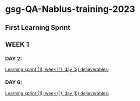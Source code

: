 # gsg-QA-Nablus-training-2023

## First Learning Sprint

## WEEK 1

### DAY 2:
[Learning sprint (1), week (1), day (2) delieverables](https://github.com/orjwan-alrajaby/gsg-QA-Nablus-training-2023/blob/main/learning-sprint-1/week1%20-%20javascript-from-first-steps-to-professional/day%202/tasks.md); 

### DAY 6:
[Learning sprint (1), week (1), day (6) delieverables](https://github.com/orjwan-alrajaby/gsg-QA-Nablus-training-2023/blob/main/learning-sprint-1/week1%20-%20javascript-from-first-steps-to-professional/day%206/task.md);
